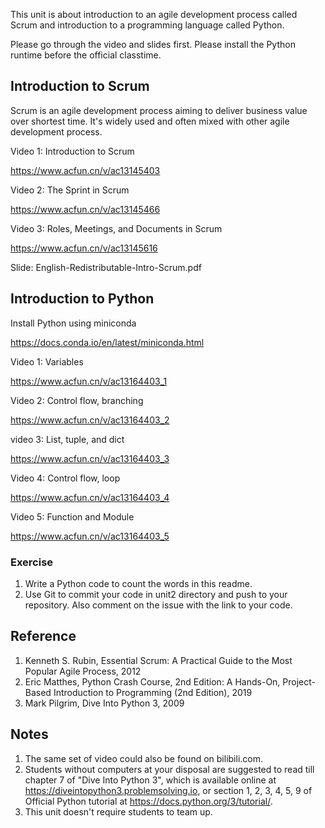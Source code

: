 This unit is about introduction to an agile development process called Scrum and introduction to a programming language called Python.

Please go through the video and slides first.
Please install the Python runtime before the official classtime.

## Introduction to Scrum

Scrum is an agile development process aiming to deliver business value over shortest time.
It's widely used and often mixed with other agile development process.

Video 1: Introduction to Scrum

https://www.acfun.cn/v/ac13145403

Video 2: The Sprint in Scrum

https://www.acfun.cn/v/ac13145466

Video 3: Roles, Meetings, and Documents in Scrum

https://www.acfun.cn/v/ac13145616

Slide: English-Redistributable-Intro-Scrum.pdf

## Introduction to Python

Install Python using miniconda

https://docs.conda.io/en/latest/miniconda.html

Video 1: Variables

https://www.acfun.cn/v/ac13164403_1

Video 2: Control flow, branching

https://www.acfun.cn/v/ac13164403_2

video 3: List, tuple, and dict

https://www.acfun.cn/v/ac13164403_3

Video 4: Control flow, loop

https://www.acfun.cn/v/ac13164403_4

Video 5: Function and Module

https://www.acfun.cn/v/ac13164403_5


### Exercise

1. Write a Python code to count the words in this readme.
2. Use Git to commit your code in unit2 directory and push to your repository. Also comment on the issue with the link to your code.

## Reference

1. Kenneth S. Rubin, Essential Scrum: A Practical Guide to the Most Popular Agile Process, 2012
2. Eric Matthes, Python Crash Course, 2nd Edition: A Hands-On, Project-Based Introduction to Programming  (2nd Edition), 2019
3. Mark Pilgrim, Dive Into Python 3, 2009

## Notes

1. The same set of video could also be found on bilibili.com.
2. Students without computers at your disposal are suggested to read till chapter 7 of "Dive Into Python 3", which is available online at https://diveintopython3.problemsolving.io, or section 1, 2, 3, 4, 5, 9 of Official Python tutorial at https://docs.python.org/3/tutorial/.
3. This unit doesn't require students to team up.
